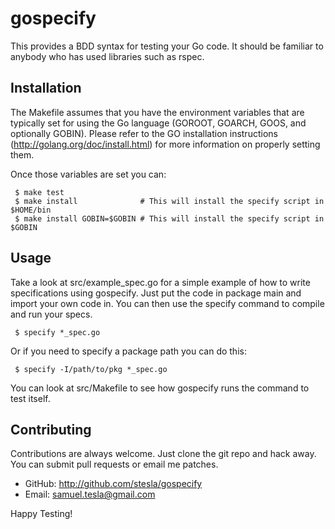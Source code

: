 # gospecify

This provides a BDD syntax for testing your Go code. It should be familiar to anybody who has used libraries such as rspec.

## Installation

The Makefile assumes that you have the environment variables that are typically set for using the Go language (GOROOT, GOARCH, GOOS, and optionally GOBIN). Please refer to the GO installation instructions (http://golang.org/doc/install.html) for more information on properly setting them.

Once those variables are set you can:

     $ make test
     $ make install              # This will install the specify script in $HOME/bin
     $ make install GOBIN=$GOBIN # This will install the specify script in $GOBIN

## Usage

Take a look at src/example_spec.go for a simple example of how to write specifications using gospecify. Just put the code in package main and import your own code in. You can then use the specify command to compile and run your specs.

     $ specify *_spec.go

Or if you need to specify a package path you can do this:

     $ specify -I/path/to/pkg *_spec.go

You can look at src/Makefile to see how gospecify runs the command to test itself.

## Contributing

Contributions are always welcome. Just clone the git repo and hack away. You can submit pull requests or email me patches.

* GitHub: http://github.com/stesla/gospecify
* Email: samuel.tesla@gmail.com

Happy Testing!

